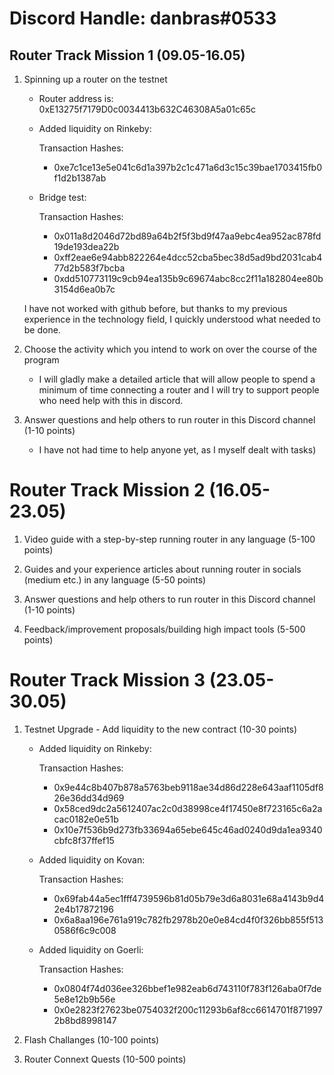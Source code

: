 # Discord Handle: danbras#0533
## Router Track Mission 1 (09.05-16.05)

1) Spinning up a router on the testnet

    - Router address is: 0xE13275f7179D0c0034413b632C46308A5a01c65c

    - Added liquidity on Rinkeby: 

        Transaction Hashes:    

        - 0xe7c1ce13e5e041c6d1a397b2c1c471a6d3c15c39bae1703415fb0f1d2b1387ab

    - Bridge test:

        Transaction Hashes:
        - 0x011a8d2046d72bd89a64b2f5f3bd9f47aa9ebc4ea952ac878fd19de193dea22b
        - 0xff2eae6e94abb822264e4dcc52cba5bec38d5ad9bd2031cab477d2b583f7bcba
        - 0xdd510773119c9cb94ea135b9c69674abc8cc2f11a182804ee80b3154d6ea0b7c
        
        
     I have not worked with github before, but thanks to my previous experience in the technology field, I quickly understood what needed to be done.
   
2) Choose the activity which you intend to work on over the course of the program

   - I will gladly make a detailed article that will allow people to spend a minimum of time connecting a router and I will try to support people who need help with this in discord.


3) Answer questions and help others to run router in this Discord channel (1-10 points)
    - I have not had time to help anyone yet, as I myself dealt with tasks)
  
  # Router Track Mission 2 (16.05-23.05)

1) Video guide with a step-by-step running router in any language (5-100 points)

2) Guides and your experience articles about running router in socials (medium etc.) in any language (5-50 points)

3) Answer questions and help others to run router in this Discord channel (1-10 points)

4) Feedback/improvement proposals/building high impact tools (5-500 points)

# Router Track Mission 3 (23.05-30.05)

1) Testnet Upgrade - Add liquidity to the new contract (10-30 points)

      - Added liquidity on Rinkeby: 

        Transaction Hashes:    

        - 0x9e44c8b407b878a5763beb9118ae34d86d228e643aaf1105df826e36dd34d969
        - 0x58ced9dc2a5612407ac2c0d38998ce4f17450e8f723165c6a2acac0182e0e51b
        - 0x10e7f536b9d273fb33694a65ebe645c46ad0240d9da1ea9340cbfc8f37ffef15

    - Added liquidity on Kovan: 

        Transaction Hashes:    

        - 0x69fab44a5ec1fff4739596b81d05b79e3d6a8031e68a4143b9d42e4b17872196
        - 0x6a8aa196e761a919c782fb2978b20e0e84cd4f0f326bb855f5130586f6c9c008

    - Added liquidity on Goerli: 

        Transaction Hashes:    

        - 0x0804f74d036ee326bbef1e982eab6d743110f783f126aba0f7de5e8e12b9b56e
        - 0x0e2823f27623be0754032f200c11293b6af8cc6614701f8719972b8bd8998147
        
2) Flash Challanges (10-100 points)

3) Router Connext Quests (10-500 points)
